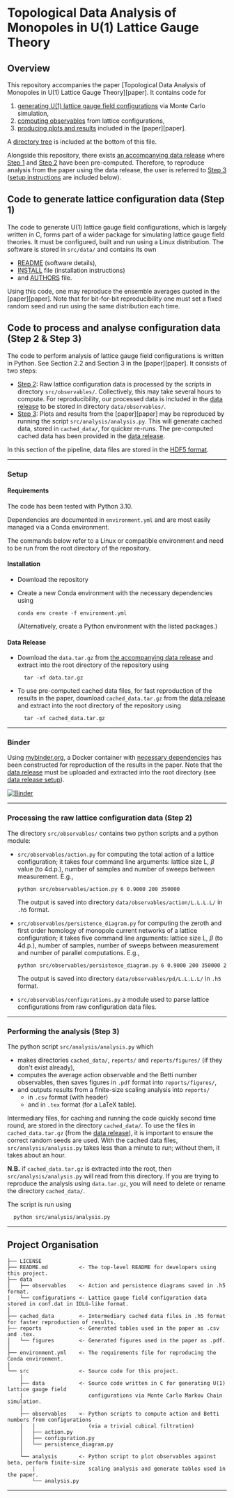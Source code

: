 # Topological Data Analysis of Monopoles in U(1) Lattice Gauge Theory

## Overview

This repository accompanies the paper [Topological Data Analysis of Monopoles in U(1) Lattice Gauge Theory][paper]. It contains code for

1. [generating U(1) lattice gauge field configurations][step_1] via Monte Carlo simulation, 
2. [computing observables][step_2] from lattice configurations, 
3. [producing plots and results][step_3] included in the [paper][paper].

A [directory tree](#project-organisation) is included at the bottom of this file.

Alongside this repository, there exists [an accompanying data release][data] where [Step 1][step_1] and [Step 2][step_2] have been pre-computed. Therefore, to reproduce analysis from the paper using the data release, the user is referred to [Step 3][step_3] ([setup instructions](#setup) are included below).

## Code to generate lattice configuration data (Step 1)

The code to generate U(1) lattice gauge field configurations, which is largely written in C, forms part of a wider package for simulating lattice gauge field theories. It must be configured, built and run using a Linux distribution. The software is stored in `src/data/` and contains its own

* [README][mc_README] (software details),
* [INSTALL][mc_INSTALL] file (installation instructions)
* and [AUTHORS][mc_AUTHORS] file.

Using this code, one may reproduce the ensemble averages quoted in the [paper][paper]. Note that for bit-for-bit reproducibility one must set a fixed random seed and run using the same distribution each time.

## Code to process and analyse configuration data (Step 2 & Step 3)

The code to perform analysis of lattice gauge field configurations is written in Python. See Section 2.2 and Section 3 in the [paper][paper]. It consists of two steps:

* [Step 2][step_2]: Raw lattice configuration data is processed by the scripts in directory `src/observables/`. Collectively, this may take several hours to compute. For reproducibility, our processed data is included in the [data release][data] to be stored in directory `data/observables/`.
* [Step 3][step_3]: Plots and results from the [paper][paper] may be reproduced by running the script `src/analysis/analysis.py`. This will generate cached data, stored in `cached_data/`, for quicker re-runs. The pre-computed cached data has been provided in the [data release][data].

In this section of the pipeline, data files are stored in the [HDF5 format][hdf5].

---

### Setup

#### Requirements

The code has been tested with Python 3.10. 

Dependencies are documented in `environment.yml` and are most easily managed via a Conda environment. 

The commands below refer to a Linux or compatible environment and need to be run from the root directory of the repository.

#### Installation

* Download the repository
* Create a new Conda environment with the necessary dependencies using

      conda env create -f environment.yml
    (Alternatively, create a Python environment with the listed packages.)

#### Data Release

* Download the `data.tar.gz` from [the accompanying data release][data] and extract into the root directory of the repository using

        tar -xf data.tar.gz
* To use pre-computed cached data files, for fast reproduction of the results in the paper, download `cached_data.tar.gz` from the [data release][data] and extract into the root directory of the repository using

        tar -xf cached_data.tar.gz

---

### Binder

Using [mybinder.org][binder], a Docker container with [necessary dependencies](#requirements) has been constructed for reproduction of the results in the paper. Note that the [data release][data] must be uploaded and extracted into the root directory (see [data release setup](#data-release)).

[![Binder](https://mybinder.org/badge_logo.svg)](https://mybinder.org/v2/gh/xavier-crean/comp_u1_mon_tda.git/HEAD)
<!-- [![Binder](https://mybinder.org/badge_logo.svg)](https://mybinder.org/v2/gh/xc2237451/comp_u1_mon_tda.git/HEAD) -->

---

### Processing the raw lattice configuration data (Step 2)

The directory `src/observables/` contains two python scripts and a python module:

* `src/observables/action.py` for computing the total action of a lattice configuration; it takes four command line arguments: lattice size L, $\beta$ value (to 4d.p.), number of samples and number of sweeps between measurement. E.g.,

      python src/observables/action.py 6 0.9000 200 350000
    The output is saved into directory `data/observables/action/L.L.L.L/` in `.h5` format.
* `src/observables/persistence_diagram.py` for computing the zeroth and first order homology of monopole current networks of a lattice configuration; it takes five command line arguments: lattice size L, $\beta$ (to 4d.p.), number of samples, number of sweeps between measurement and number of parallel computations. E.g.,

      python src/observables/persistence_diagram.py 6 0.9000 200 350000 2
    The output is saved into directory `data/observables/pd/L.L.L.L/` in `.h5` format.
* `src/observables/configurations.py` a module used to parse lattice configurations from raw configuration data files.

---

### Performing the analysis (Step 3)

The python script `src/analysis/analysis.py` which

* makes directories `cached_data/`, `reports/` and `reports/figures/` (if they don't exist already),
* computes the average action observable and the Betti number observables, then saves figures in `.pdf` format into `reports/figures/`,
* and outputs results from a finite-size scaling analysis into `reports/`
  * in `.csv` format (with header)
  * and in `.tex` format (for a LaTeX table).

Intermediary files, for caching and running the code quickly second time round, are stored in the directory `cached_data/`. To use the files in `cached_data.tar.gz` (from the [data release][data]), it is important to ensure the correct random seeds are used. With the cached data files, `src/analysis/analysis.py` takes less than a minute to run; without them, it takes about an hour.

**N.B.** if `cached_data.tar.gz` is extracted into the root, then `src/analysis/analysis.py` will read from this directory. If you are trying to reproduce the analysis using `data.tar.gz`, you will need to delete or rename the directory `cached_data/`.

The script is run using

      python src/analysis/analysis.py

---

## Project Organisation

    ├── LICENSE
    ├── README.md          <- The top-level README for developers using this project.
    ├── data
    │   ├── observables    <- Action and persistence diagrams saved in .h5 format.
    |   └── configurations <- Lattice gauge field configuration data stored in conf.dat in IDLG-like format.
    │
    ├── cached_data        <- Intermediary cached data files in .h5 format for faster reproduction of results.
    ├── reports            <- Generated tables used in the paper as .csv and .tex.
    │   └── figures        <- Generated figures used in the paper as .pdf.
    │
    ├── environment.yml    <- The requirements file for reproducing the Conda environment.
    │                         
    └── src                <- Source code for this project.
        │
        ├── data           <- Source code written in C for generating U(1) lattice gauge field 
        |                     configurations via Monte Carlo Markov Chain simulation.
        │
        ├── observables    <- Python scripts to compute action and Betti numbers from configurations
        |   |                 (via a trivial cubical filtration)
        │   ├── action.py
        │   ├── configuration.py
        │   └── persistence_diagram.py   
        │
        └── analysis       <- Python script to plot observables against beta, perform finite-size 
            |                 scaling analysis and generate tables used in the paper.                    
            └── analysis.py
---

[data]: 
[paper]: 
[mc_README]: src/data/README
[mc_AUTHORS]: src/data/AUTHORS
[mc_install]: src/data/INSTALL
[binder]: https://mybinder.org/
[hdf5]: https://www.hdfgroup.org/solutions/hdf5
[step_1]: #code-to-generate-lattice-configuration-data-step-1
[step_2]: #processing-the-raw-lattice-configuration-data-step-2
[step_3]: #performing-the-analysis-step-3